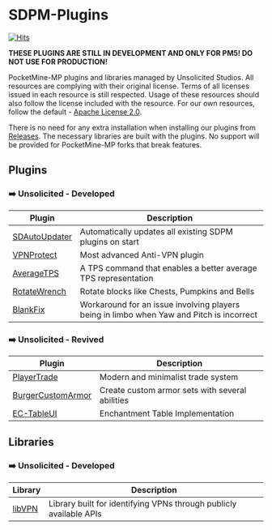 # SDPM-Plugins
[![Hits](https://hits.sh/github.com/Unsolicited-Studios/SDPM-Plugins.svg?view=today-total&style=flat-square)](https://hits.sh/github.com/Unsolicited-Studios/SDPM-Plugins/)

**THESE PLUGINS ARE STILL IN DEVELOPMENT AND ONLY FOR PM5! DO NOT USE FOR PRODUCTION!**

PocketMine-MP plugins and libraries managed by Unsolicited Studios. All resources are complying with their original license. Terms of all licenses issued in each resource is still respected. Usage of these resources should also follow the license included with the resource. For our own resources, follow the default - [Apache License 2.0](https://github.com/Unsolicited-Studios/SDPM-Plugins/blob/dev/plugins/VPNProtect/LICENSE).

There is no need for any extra installation when installing our plugins from [Releases](https://github.com/Unsolicited-Studios/SDPM-Plugins/releases). The necessary libraries are built with the plugins. No support will be provided for PocketMine-MP forks that break features.

## Plugins
### ➡️ Unsolicited - Developed
| Plugin      | Description |
| ----------- | ----------- |
| [SDAutoUpdater](https://github.com/Unsolicited-Studios/SDPM-Plugins/tree/dev/plugins/SDAutoUpdater) | Automatically updates all existing SDPM plugins on start |
| [VPNProtect](https://github.com/Unsolicited-Studios/SDPM-Plugins/tree/dev/plugins/VPNProtect) | Most advanced Anti-VPN plugin |
| [AverageTPS](https://github.com/Unsolicited-Studios/SDPM-Plugins/tree/dev/plugins/AverageTPS) | A TPS command that enables a better average TPS representation |
| [RotateWrench](https://github.com/Unsolicited-Studios/SDPM-Plugins/tree/dev/plugins/RotateWrench) | Rotate blocks like Chests, Pumpkins and Bells |
| [BlankFix](https://github.com/Unsolicited-Studios/SDPM-Plugins/tree/dev/plugins/BlankFix) | Workaround for an issue involving players being in limbo when Yaw and Pitch is incorrect | 

### ➡️ Unsolicited - Revived
| Plugin      | Description |
| ----------- | ----------- |
| [PlayerTrade](https://github.com/Unsolicited-Studios/SDPM-Plugins/tree/dev/plugins/PlayerTrade) | Modern and minimalist trade system | 
| [BurgerCustomArmor](https://github.com/Unsolicited-Studios/SDPM-Plugins/tree/dev/plugins/BurgerCustomArmor) | Create custom armor sets with several abilities | 
| [EC-TableUI](https://github.com/Unsolicited-Studios/SDPM-Plugins/tree/dev/plugins/EC-TableUI) | Enchantment Table Implementation | 

## Libraries
### ➡️ Unsolicited - Developed
| Library     | Description |
| ----------- | ----------- |
| [libVPN](https://github.com/Unsolicited-Studios/SDPM-Plugins/tree/dev/libraries/libVPN) | Library built for identifying VPNs through publicly available APIs |